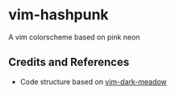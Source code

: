 # vim-hashpunk
A vim colorscheme based on pink neon

## Credits and References ##
* Code structure based on [vim-dark-meadow](https://github.com/jliu2179/vim-dark-meadow)
